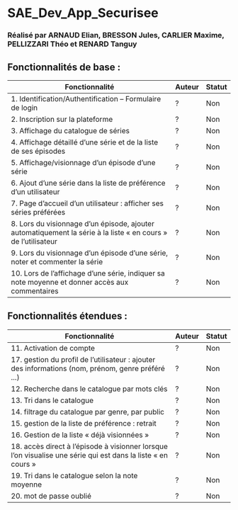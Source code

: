 # SAE_Dev_App_Securisee
### Réalisé par ARNAUD Elian, BRESSON Jules, CARLIER Maxime, PELLIZZARI Théo et RENARD Tanguy

## Fonctionnalités de base :
| Fonctionnalité                                                                                                | Auteur | Statut |
|---------------------------------------------------------------------------------------------------------------|--------|--------|
| 1. Identification/Authentification – Formulaire de login                                                      | ?      | Non    |
| 2. Inscription sur la plateforme                                                                              | ?      | Non    |
| 3. Affichage du catalogue de séries                                                                           | ?      | Non    |
| 4. Affichage détaillé d’une série et de la liste de ses épisodes                                              | ?      | Non    |
| 5. Affichage/visionnage d’un épisode d’une série                                                              | ?      | Non    |
| 6. Ajout d’une série dans la liste de préférence d’un utilisateur                                             | ?      | Non    |
| 7. Page d’accueil d’un utilisateur : afficher ses séries préférées                                            | ?      | Non    |
| 8. Lors du visionnage d’un épisode, ajouter automatiquement la série à la liste « en cours » de l’utilisateur | ?      | Non    |
| 9. Lors du visionnage d’un épisode d’une série, noter et commenter la série                                   | ?      | Non    |
| 10. Lors de l’affichage d’une série, indiquer sa note moyenne et donner accès aux commentaires                | ?      | Non    |

## Fonctionnalités étendues :
| Fonctionnalité                                                                                               | Auteur | Statut |
|--------------------------------------------------------------------------------------------------------------|--------|--------|
| 11. Activation de compte                                                                                     | ?      | Non    |
| 17. gestion du profil de l’utilisateur : ajouter des informations (nom, prénom, genre préféré ...)           | ?      | Non    |
| 12. Recherche dans le catalogue par mots clés                                                                | ?      | Non    |
| 13. Tri dans le catalogue                                                                                    | ?      | Non    |
| 14. filtrage du catalogue par genre, par public                                                              | ?      | Non    |
| 15. gestion de la liste de préférence : retrait                                                              | ?      | Non    |
| 16. Gestion de la liste « déjà visionnées »                                                                  | ?      | Non    |
| 18. accès direct à l’épisode à visionner lorsque l’on visualise une série qui est dans la liste « en cours » | ?      | Non    |
| 19. Tri dans le catalogue selon la note moyenne                                                              | ?      | Non    |
| 20. mot de passe oublié                                                                                      | ?      | Non    |
